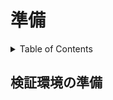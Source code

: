 # 準備

<!-- START doctoc generated TOC please keep comment here to allow auto update -->
<!-- DON'T EDIT THIS SECTION, INSTEAD RE-RUN doctoc TO UPDATE -->
<details>
<summary>Table of Contents</summary>

- [検証環境の準備](#%E6%A4%9C%E8%A8%BC%E7%92%B0%E5%A2%83%E3%81%AE%E6%BA%96%E5%82%99)

</details>
<!-- END doctoc generated TOC please keep comment here to allow auto update -->

## 検証環境の準備
